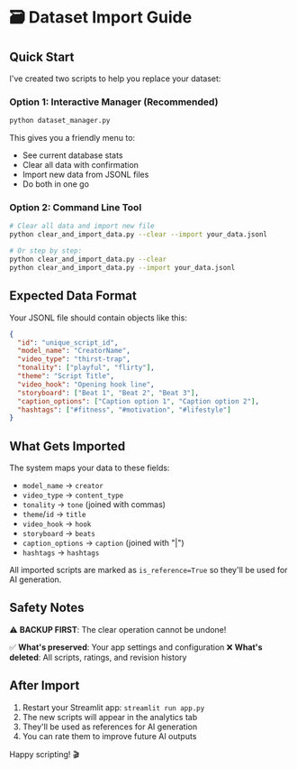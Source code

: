 # 🗃️ Dataset Import Guide

## Quick Start

I've created two scripts to help you replace your dataset:

### Option 1: Interactive Manager (Recommended)
```bash
python dataset_manager.py
```
This gives you a friendly menu to:
- See current database stats
- Clear all data with confirmation
- Import new data from JSONL files
- Do both in one go

### Option 2: Command Line Tool
```bash
# Clear all data and import new file
python clear_and_import_data.py --clear --import your_data.jsonl

# Or step by step:
python clear_and_import_data.py --clear
python clear_and_import_data.py --import your_data.jsonl
```

## Expected Data Format

Your JSONL file should contain objects like this:

```json
{
  "id": "unique_script_id",
  "model_name": "CreatorName",
  "video_type": "thirst-trap",
  "tonality": ["playful", "flirty"],
  "theme": "Script Title",
  "video_hook": "Opening hook line",
  "storyboard": ["Beat 1", "Beat 2", "Beat 3"],
  "caption_options": ["Caption option 1", "Caption option 2"],
  "hashtags": ["#fitness", "#motivation", "#lifestyle"]
}
```

## What Gets Imported

The system maps your data to these fields:
- `model_name` → `creator`
- `video_type` → `content_type`
- `tonality` → `tone` (joined with commas)
- `theme`/`id` → `title`
- `video_hook` → `hook`
- `storyboard` → `beats`
- `caption_options` → `caption` (joined with "|")
- `hashtags` → `hashtags`

All imported scripts are marked as `is_reference=True` so they'll be used for AI generation.

## Safety Notes

⚠️ **BACKUP FIRST**: The clear operation cannot be undone!

✅ **What's preserved**: Your app settings and configuration
❌ **What's deleted**: All scripts, ratings, and revision history

## After Import

1. Restart your Streamlit app: `streamlit run app.py`
2. The new scripts will appear in the analytics tab
3. They'll be used as references for AI generation
4. You can rate them to improve future AI outputs

Happy scripting! 🎬


